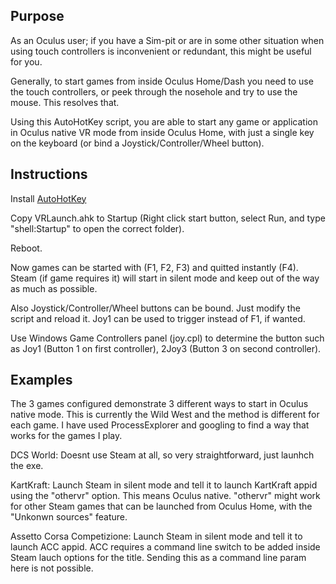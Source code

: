Purpose
---

As an Oculus user; if you have a Sim-pit or are in some other situation when using touch controllers is inconvenient or redundant, this might be useful for you.

Generally, to start games from inside Oculus Home/Dash you need to use the touch controllers, or peek through the nosehole and try to use the mouse. This resolves that.

Using this AutoHotKey script, you are able to start any game or application in Oculus native VR mode from inside Oculus Home, with just a single key on the keyboard (or bind a Joystick/Controller/Wheel button).


Instructions
---

Install [AutoHotKey](https://autohotkey.com)

Copy VRLaunch.ahk to Startup (Right click start button, select Run, and type "shell:Startup" to open the correct folder).

Reboot.

Now games can be started with (F1, F2, F3) and quitted instantly (F4). Steam (if game requires it) will start in silent mode and keep out of the way as much as possible.

Also Joystick/Controller/Wheel buttons can be bound. Just modify the script and reload it. Joy1 can be used to trigger instead of F1, if wanted.

Use Windows Game Controllers panel (joy.cpl) to determine the button such as Joy1 (Button 1 on first controller), 2Joy3 (Button 3 on second controller).

Examples
---
The 3 games configured demonstrate 3 different ways to start in Oculus native mode. This is currently the Wild West and the method is different for each game. I have used ProcessExplorer and googling to find a way that works for the games I play.

DCS World: Doesnt use Steam at all, so very straightforward, just launhch the exe.

KartKraft: Launch Steam in silent mode and tell it to launch KartKraft appid using the "othervr" option. This means Oculus native. "othervr" might work for other Steam games that can be launched from Oculus Home, with the "Unkonwn sources" feature.

Assetto Corsa Competizione: Launch Steam in silent mode and tell it to launch ACC appid. ACC requires a command line switch to be added inside Steam lauch options for the title. Sending this as a command line param here is not possible.
